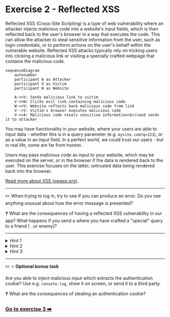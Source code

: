 
# Exercise 2 - Reflected XSS

Reflected XSS (Cross-Site Scripting) is a type of web vulnerability where an attacker injects malicious code into a website's input fields, which is then reflected back to the user's browser in a way that executes the code. This can allow the attacker to steal sensitive information from the user, such as login credentials, or to perform actions on the user's behalf within the vulnerable website. Reflected XSS attacks typically rely on tricking users into clicking a malicious link or visiting a specially crafted webpage that contains the malicious code.

```mermaid
sequenceDiagram
    autonumber
    participant A as Attacker
    participant V as Victim
    participant W as Website

    A->>V: Sends malicious link to victim
    V->>W: Clicks evil link containing malicious code
    W->>V: Website reflects back malicious code from link
    V-->V: Victim's browser executes malicious code
    V->>A: Malicious code steals sensitive information<br/>and sends it to attacker
```

You may have functionality in your website, where your users are able to input data - whether this is in a query parameter (e.g. `mysite.com?q=123`), or as a value in an input field. In a perfect world, we could trust our users - but in real life, some are far from honest.

Users may pass malicious code as input to your website, which may be executed on the server, or in the browser if the data is rendered back to the user. This exercise focuses on the latter; untrusted data being rendered back into the browser.

[Read more about XSS (owasp.org)](https://www.owasp.org/index.php/Cross-site_Scripting_(XSS)).

---

:pencil2: When trying to log in, try to see if you can produce an error. Do you see anything unusual about how the error message is presented?

:question: What are the consequences of having a reflected XSS vulnerability in our app? What happens if you send a where you have crafted a "special" query to a friend ( ..or enemy)?

---

<details>
    <summary>Hint 1</summary>
    Look at the URL query parameter. What happens if you try changing the query parameter?
</details>

<details>
    <summary>Hint 2</summary>
    Try to pass something that is evaluated by the browser as the query parameter.
</details>

<details>
  <summary>Hint 3</summary>
  
  Have a look at this example. The following link will execute a script that alerts the user with the message "hello".

  ```
  http://localhost:3000/error?message=<script>alert("hello");</script>
  ```
</details>

---

:pencil2: :star: __Optional bonus task__

Are you able to inject malicious input which extracts the authentication cookie? Use e.g. `console.log`, show it on screen, or send it to a third party.

:question: What are the consequences of stealing an authentication cookie?

### [Go to exercise 3 :arrow_right:](../exercise-3/README.md)
